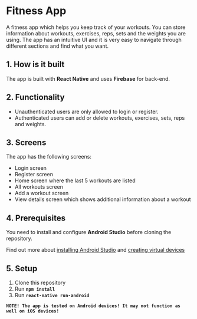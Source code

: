 # Fitness App

A fitness app which helps you keep track of your workouts. You can store information about workouts, exercises, reps, sets and the weights you are using. The app has an intuitive UI and it is very easy to navigate through different sections and find what you want.

## 1. How is it built
The app is built with **React Native** and uses **Firebase** for back-end.

## 2. Functionality
* Unauthenticated users are only allowed to login or register.
* Authenticated users can add or delete workouts, exercises, sets, reps and weights.

## 3. Screens
The app has the following screens:
* Login screen
* Register screen
* Home screen where the last 5 workouts are listed
* All workouts screen
* Add a workout screen
* View details screen which shows additional information about a workout

## 4. Prerequisites
You need to install and configure **Android Studio** before cloning the repository.

Find out more about [installing Android Studio](https://developer.android.com/studio/install) 
and [creating virtual devices](https://developer.android.com/studio/run/managing-avds)

## 5. Setup
1. Clone this repository
2. Run **``npm install``**
3. Run **``react-native run-android``**

**``NOTE! The app is tested on Android devices! It may not function as well on iOS devices!``**